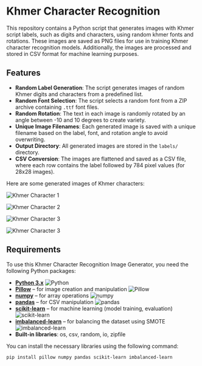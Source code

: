 # Khmer Character Recognition 


This repository contains a Python script that generates images with Khmer script labels, such as digits and characters, using random khmer fonts and rotations. These images are saved as PNG files for use in training Khmer character recognition models. Additionally, the images are processed and stored in CSV format for machine learning purposes.

## Features

- **Random Label Generation**: The script generates images of random Khmer digits and characters from a predefined list.
- **Random Font Selection**: The script selects a random font from a ZIP archive containing `.ttf` font files.
- **Random Rotation**: The text in each image is randomly rotated by an angle between -10 and 10 degrees to create variety.
- **Unique Image Filenames**: Each generated image is saved with a unique filename based on the label, font, and rotation angle to avoid overwriting.
- **Output Directory**: All generated images are stored in the `labels/` directory.
- **CSV Conversion**: The images are flattened and saved as a CSV file, where each row contains the label followed by 784 pixel values (for 28x28 images).



Here are some generated images of Khmer characters:

![Khmer Character 1](ញ_0_-1.png)

![Khmer Character 2](ក_18_2.png)
     
![Khmer Character 3](គ_25_-2.png)

![Khmer Character 3](ឈ_13_5.png)


## Requirements

To use this Khmer Character Recognition Image Generator, you need the following Python packages:

- **[Python 3.x](https://www.python.org/)** ![Python](https://img.shields.io/badge/Python-3.x-blue)
- **[Pillow](https://pillow.readthedocs.io/en/stable/)** – for image creation and manipulation ![Pillow](https://img.shields.io/badge/Pillow-8.2.0-blue)
- **[numpy](https://numpy.org/doc/stable/)** – for array operations ![numpy](https://img.shields.io/badge/numpy-1.21.0-blue)
- **[pandas](https://pandas.pydata.org/pandas-docs/stable/)** – for CSV manipulation ![pandas](https://img.shields.io/badge/pandas-1.3.0-blue)
- **[scikit-learn](https://scikit-learn.org/stable/)** – for machine learning (model training, evaluation) ![scikit-learn](https://img.shields.io/badge/scikit--learn-0.24.0-blue)
- **[imbalanced-learn](https://imbalanced-learn.org/stable/)** – for balancing the dataset using SMOTE ![imbalanced-learn](https://img.shields.io/badge/imbalanced--learn-0.8.0-blue)
- **Built-in libraries**: os, csv, random, io, zipfile

You can install the necessary libraries using the following command:

```bash
pip install pillow numpy pandas scikit-learn imbalanced-learn
